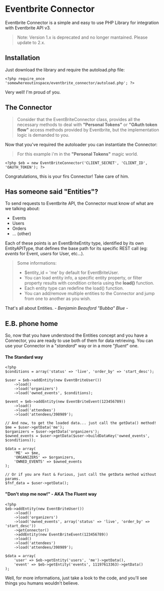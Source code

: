 Eventbrite Connector
====================

Eventbrite Connector is a simple and easy to use PHP Library for integration with Eventbrite API v3.

> Note: Version 1.x is deprecated and no longer mantained. Please update to 2.x.

## Installation ##
Just download the library and require the autoload.php file:

    <?php require_once 'somewhereoutinspace/eventbrite_connector/autoload.php'; ?>

Very well! I'm proud of you.

## The Connector ##

> Consider that the EventBriteConnector class, provides all the necessary methods to deal with **"Personal Tokens"** or **"OAuth token flow"** access methods provided by Eventbrite, but the implementation logic is demanded to you. 

Now that you've required the autoloader you can instantiate the Connector:
> For this example i'm in the **"Personal Tokens"** magic world.

    <?php $eb = new EventBriteConnector('CLIENT_SECRET', 'CLIENT_ID', 'OAUTH_TOKEN'); ?>
    
Congratulations, this is your firs Connector! Take care of him.

## Has someone said "Entities"? ##
To send requests to Eventbrite API, the Connector must know of what are we talking about:

 - Events
 - Users
 - Orders
 - ... (other)
 
Each of these points is an EventBriteEntity type, identified by its own EntityAPIType, that defines the base path for its specific REST call (eg: *events* for Event, *users* for User, etc...).
> Some informations:
> - $entity_id = 'me' by default for EventBriteUser.
> - You can load entity info, a specific entity property, or filter property results with condition criteria using the **load()** function.
> - Each entity type can redefine the load() function.
> - You can add/remove multiple entities to the Connector and jump from one to another as you wish.

That's all about Entities.
*- Benjamin Beauford "Bubba" Blue -*

## E.B. phone home ##
So, now that you have understood the Entities concept and you have a Connector, you are ready to use both of them for data retrieving.
You can use your Connector in a "*standard*" way or in a more "*fluent*" one. 

#### The Standard way ####

    <?php 
    $conditions = array('status' => 'live', 'order_by' => 'start_desc');
    
    $user = $eb->addEntity(new EventBriteUser())
        ->load()
        ->load('organizers')
        ->load('owned_events', $conditions);
        
    $event = $eb->addEntity(new EventBriteEvent(123456789))
        ->load()
        ->load('attendees')
        ->load('attendees/398989');
        
    // And now, to get the loaded data... just call the getData() method!
    $me = $user->getData('me');
    $organizers = $user->getData('organizers');
    $owned_events = $user->getData($user->buildDataKey('owned_events', $conditions));
    
    $data = array(
        'ME' => $me,
        'ORGANIZERS' => $organizers,
        'OWNED_EVENTS' => $owned_events
    );
    
    // Or if you are Fast & Furious, just call the getData method without params. 
    $fnf_data = $user->getData();

#### "Don't stop me now!" - AKA The Fluent way ####

    <?php
    $eb->addEntity(new EventBriteUser())
        ->load()
        ->load('organizers')
        ->load('owned_events', array('status' => 'live', 'order_by' => 'start_desc'))
        ->getConnector()
        ->addEntity(new EventBriteEvent(123456789))
        ->load()
        ->load('attendees')
        ->load('attendees/398989');
        
    $data = array(
        'user' => $eb->getEntity('users', 'me')->getData(),
        'event' => $eb->getEntity('events', 11197613363)->getData()
    );

Well, for more informations, just take a look to the code, and you'll see things you humans wouldn't believe.